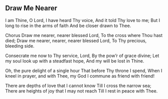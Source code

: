 ## Draw Me Nearer

I am Thine, O Lord, I have heard Thy voice,
And it told Thy love to me;
But I long to rise in the arms of faith
And be closer drawn to Thee.

Chorus
Draw me nearer, nearer blessed Lord,
To the cross where Thou hast died;
Draw me nearer, nearer, nearer blessed Lord,
To Thy precious, bleeding side.

Consecrate me now to Thy service, Lord,
By the pow’r of grace divine;
Let my soul look up with a steadfast hope,
And my will be lost in Thine.

Oh, the pure delight of a single hour
That before Thy throne I spend,
When I kneel in prayer, and with Thee, my God
I commune as friend with friend!

There are depths of love that I cannot know
Till I cross the narrow sea;
There are heights of joy that I may not reach
Till I rest in peace with Thee.